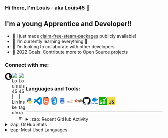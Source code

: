 ### Hi there, I'm Louis - aka [Louis45][website] 👋 

## I'm a young Apprentice and Developer!!

- 🔭 I just made [claim-free-steam-packages](https://github.com/Luois45/claim-free-steam-packages) publicly available!
- 🌱 I’m currently learning everything 🤣
- 👯 I’m looking to collaborate with other developers
- 🥅 2022 Goals: Contribute more to Open Source projects

### Connect with me:

[<img align="left" alt="linktree.louis45.de" width="22px" src="https://raw.githubusercontent.com/iconic/open-iconic/master/svg/globe.svg" />][website]
[<img align="left" alt="Louis45 | LinkedIn" width="22px" src="https://cdn.jsdelivr.net/npm/simple-icons@v3/icons/linkedin.svg" />][linkedin]
[<img align="left" alt="Louis45 | Instagram" width="22px" src="https://cdn.jsdelivr.net/npm/simple-icons@v3/icons/instagram.svg" />][instagram]

<br />

### Languages and Tools:

[<img align="left" alt="Python" width="26px" src="https://raw.githubusercontent.com/github/explore/80688e429a7d4ef2fca1e82350fe8e3517d3494d/topics/python/python.png" />](https://github.com/topics/python)
[<img align="left" alt="Visual Studio Code" width="26px" src="https://raw.githubusercontent.com/github/explore/bbd48b997e8d0bef63f676eca4da5e1f76487b56/topics/visual-studio-code/visual-studio-code.png" />](https://github.com/topics/visual-studio-code)
[<img align="left" alt="HTML" width="26px" src="https://raw.githubusercontent.com/github/explore/80688e429a7d4ef2fca1e82350fe8e3517d3494d/topics/html/html.png" />](https://github.com/topics/html)
[<img align="left" alt="CSS" width="26px" src="https://raw.githubusercontent.com/github/explore/80688e429a7d4ef2fca1e82350fe8e3517d3494d/topics/css/css.png" />](https://github.com/topics/css)
[<img align="left" alt="SQL" width="26px" src="https://raw.githubusercontent.com/github/explore/80688e429a7d4ef2fca1e82350fe8e3517d3494d/topics/sql/sql.png" />](https://github.com/topics/sql)
[<img align="left" alt="MySQL" width="26px" src="https://raw.githubusercontent.com/github/explore/80688e429a7d4ef2fca1e82350fe8e3517d3494d/topics/mysql/mysql.png" />](https://github.com/topics/mysql)
[<img align="left" alt="Git" width="26px" src="https://raw.githubusercontent.com/github/explore/80688e429a7d4ef2fca1e82350fe8e3517d3494d/topics/git/git.png" />](https://github.com/topics/git)
[<img align="left" alt="GitHub" width="26px" src="https://raw.githubusercontent.com/github/explore/78df643247d429f6cc873026c0622819ad797942/topics/github/github.png" />](https://github.com/topics/github)
[<img align="left" alt="GitHub" width="26px" src="https://raw.githubusercontent.com/github/explore/80688e429a7d4ef2fca1e82350fe8e3517d3494d/topics/docker/docker.png" />](https://github.com/topics/docker)
[<img align="left" alt="Selenium" width="26px" src="https://raw.githubusercontent.com/github/explore/6c7084bb772f6fabaae377f5ae4a607594234ee6/topics/selenium/selenium.png" />](https://github.com/topics/selenium)
[<img align="left" alt="JavaScript" width="26px" src="https://raw.githubusercontent.com/github/explore/80688e429a7d4ef2fca1e82350fe8e3517d3494d/topics/javascript/javascript.png" />](https://github.com/topics/javascript)

<br />
<br />

---

<details>
  <summary>:zap: Recent GitHub Activity</summary>
  
<!--START_SECTION:activity-->
1. 🎉 Merged PR [#43](https://github.com/Luois45/DiscordShopBot/pull/43) in [Luois45/DiscordShopBot](https://github.com/Luois45/DiscordShopBot)
2. 🗣 Commented on [#43](https://github.com/Luois45/DiscordShopBot/issues/43) in [Luois45/DiscordShopBot](https://github.com/Luois45/DiscordShopBot)
3. 🗣 Commented on [#44](https://github.com/Luois45/DiscordShopBot/issues/44) in [Luois45/DiscordShopBot](https://github.com/Luois45/DiscordShopBot)
4. 🗣 Commented on [#175](https://github.com/Luois45/claim-free-steam-packages/issues/175) in [Luois45/claim-free-steam-packages](https://github.com/Luois45/claim-free-steam-packages)
5. ❗️ Closed issue [#171](https://github.com/Luois45/claim-free-steam-packages/issues/171) in [Luois45/claim-free-steam-packages](https://github.com/Luois45/claim-free-steam-packages)
6. 🗣 Commented on [#171](https://github.com/Luois45/claim-free-steam-packages/issues/171) in [Luois45/claim-free-steam-packages](https://github.com/Luois45/claim-free-steam-packages)
7. 💪 Opened PR [#212](https://github.com/SlimeVR/SlimeVR-Tracker-ESP/pull/212) in [SlimeVR/SlimeVR-Tracker-ESP](https://github.com/SlimeVR/SlimeVR-Tracker-ESP)
8. 🎉 Merged PR [#169](https://github.com/Luois45/claim-free-steam-packages/pull/169) in [Luois45/claim-free-steam-packages](https://github.com/Luois45/claim-free-steam-packages)
9. ❗️ Closed issue [#167](https://github.com/Luois45/claim-free-steam-packages/issues/167) in [Luois45/claim-free-steam-packages](https://github.com/Luois45/claim-free-steam-packages)
10. 🎉 Merged PR [#165](https://github.com/Luois45/claim-free-steam-packages/pull/165) in [Luois45/claim-free-steam-packages](https://github.com/Luois45/claim-free-steam-packages)
<!--END_SECTION:activity-->
  
</details>

<details>
  <summary>:zap: GitHub Stats</summary>
  <a href="https://github.com/Luois45?tab=repositories">
    <img align="center" alt="Louis45's GitHub Stats" src="https://github-readme-stats.vercel.app/api?username=Luois45&count_private=true&theme=tokyonight&show_icons=true" />
  </a>
</details>

<details>
  <summary>:zap: Most Used Languages</summary>
  <a href="https://github.com/Luois45?tab=repositories">
    <img align="center" alt="Louis45's Most Used Languages" src="https://github-readme-stats.vercel.app/api/top-langs/?username=Luois45&count_private=true&theme=tokyonight&layout=compact" />
  </a>
</details>

[website]: https://linktree.louis45.de/
[instagram]: https://rebrand.ly/instagram-45
[linkedin]: https://rebrand.ly/linkedin-45
